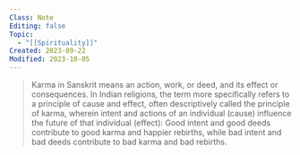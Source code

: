 ```yaml
---
Class: Note
Editing: false
Topic:
  - "[[Spirituality]]"
Created: 2023-09-22
Modified: 2023-10-05
---
```


> Karma in Sanskrit means an action, work, or deed, and its effect or consequences. In Indian religions, the term more specifically refers to a principle of cause and effect, often descriptively called the principle of karma, wherein intent and actions of an individual (cause) influence the future of that individual (effect): Good intent and good deeds contribute to good karma and happier rebirths, while bad intent and bad deeds contribute to bad karma and bad rebirths.
